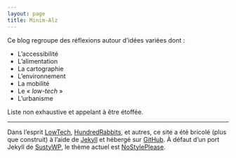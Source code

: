 ```yaml
---
layout: page
title: Minim-Alz
---
```


Ce blog regroupe des réflexions autour d’idées variées dont :

* L’accessibilité
* L’alimentation
* La cartographie
* L’environnement
* La mobilité
* Le « *low-tech* »
* L’urbanisme

Liste non exhaustive et appelant à être étoffée.

---

Dans l’esprit [LowTech](https://solar.lowtechmagazine.com/about.html), [HundredRabbits](https://100r.co/site/home.html), et autres, ce site a été bricolé (plus que construit) à l’aide de [Jekyll](https://github.com/jekyll/jekyll) et hébergé sur [GitHub](https://pages.github.com/). À défaut d’un port Jekyll de [SustyWP](https://sustywp.com/), le thème actuel est [NoStylePlease](https://github.com/riggraz/no-style-please).